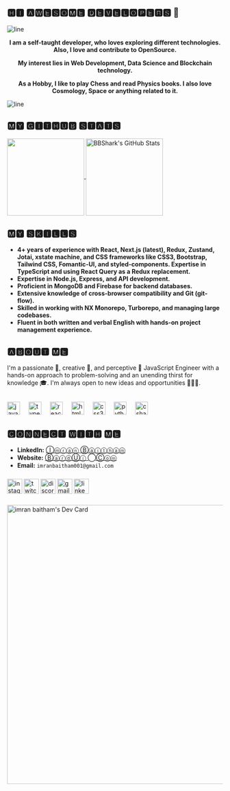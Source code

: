 ## 🅷🅸 🅰🆆🅴🆂🅾🅼🅴 🅳🅴🆅🅴🅻🅾🅿🅴🆁🆂 👋

![line](https://user-images.githubusercontent.com/57281769/139474820-48edd3b4-3025-4ac6-abd0-d1c9b4fb2b5f.png)
<p style = "text-align: center;"><strong>
	I am a self-taught developer, who loves exploring different technologies. 
	Also, I love and contribute to OpenSource. 
</strong>
</p>
<p style = "text-align: center;"><strong>
	My interest lies in Web Development, Data Science and Blockchain technology.
</strong>
</p>
<p style = "text-align: center;"><strong>
	As a Hobby, I like to play Chess and read Physics books. I also love Cosmology, Space or anything related to it.
</strong>
</p>

![line](https://user-images.githubusercontent.com/57281769/139475005-b358700b-01ff-4f84-8fcd-dcbe8743b12d.png)

## 🅼🆈 🅶🅸🆃🅷🆄🅱 🆂🆃🅰🆃🆂

<p>
  <a href="https://github.com/imran-baitham" >
    <img align="center" src="https://github-readme-stats.vercel.app/api/top-langs/?layout=compact&username=shaxzad&hide=java,html&title_color=ffffff&text_color=c9cacc&icon_color=2bbc8a&bg_color=1d1f21" height="180px"/>
  </a>
  <a href="https://github.com/imran-baitham" >
    <img align="center" src="https://github-readme-stats.vercel.app/api?username=imran-baitham&show_icons=true&line_height=27&count_private=true&title_color=ffffff&text_color=c9cacc&icon_color=2bbc8a&bg_color=1d1f21" alt="BBShark's GitHub Stats" height="180px"/>
  </a>
 </p>

## 🅼🆈 🆂🅺🅸🅻🅻🆂
- **4+ years of experience with React, Next.js (latest), Redux, Zustand, Jotai, xstate machine, and CSS frameworks like CSS3, Bootstrap, Tailwind CSS, Fomantic-UI, and styled-components. Expertise in TypeScript and using React Query as a Redux replacement.**
- **Expertise in Node.js, Express, and API development.** 
- **Proficient in MongoDB and Firebase for backend databases.** 
- **Extensive knowledge of cross-browser compatibility and Git (git-flow).**
- **Skilled in working with NX Monorepo, Turborepo, and managing large codebases.**
- **Fluent in both written and verbal English with hands-on project management experience.**

## 🅰🅱🅾🆄🆃 🅼🅴

I'm a passionate 🥇, creative 🎨, and perceptive 🔭 JavaScript Engineer with a hands-on approach to problem-solving and an unending thirst for knowledge 🎓. I'm always open to new ideas and opportunities 🍁🎃🍂.

##
<div align="left">
  <img src="https://cdn.jsdelivr.net/gh/devicons/devicon/icons/javascript/javascript-original.svg" height="30" alt="javascript logo"  />
  <img width="12" />
  <img src="https://cdn.jsdelivr.net/gh/devicons/devicon/icons/typescript/typescript-original.svg" height="30" alt="typescript logo"  />
  <img width="12" />
  <img src="https://cdn.jsdelivr.net/gh/devicons/devicon/icons/react/react-original.svg" height="30" alt="react logo"  />
  <img width="12" />
  <img src="https://cdn.jsdelivr.net/gh/devicons/devicon/icons/html5/html5-original.svg" height="30" alt="html5 logo"  />
  <img width="12" />
  <img src="https://cdn.jsdelivr.net/gh/devicons/devicon/icons/css3/css3-original.svg" height="30" alt="css3 logo"  />
  <img width="12" />
  <img src="https://cdn.jsdelivr.net/gh/devicons/devicon/icons/python/python-original.svg" height="30" alt="python logo"  />
  <img width="12" />
  <img src="https://cdn.jsdelivr.net/gh/devicons/devicon/icons/csharp/csharp-original.svg" height="30" alt="csharp logo"  />
</div>

## 🅲🅾🅽🅽🅴🅲🆃 🆆🅸🆃🅷 🅼🅴
- **LinkedIn:** [Ⓘⓜⓡⓐⓝ Ⓑⓐⓘⓣⓗⓐⓜ](https://www.linkedin.com/in/imran-baitham)
- **Website:** [ⒷⓐⓡⓓⓊⓘ ⃝Ⓒⓞⓜ](https://www.bardui.com/)
- **Email:** `imranbaitham001@gmail.com`

###

<div align="left">
  <img src="https://img.shields.io/static/v1?message=Instagram&logo=instagram&label=&color=E4405F&logoColor=white&labelColor=&style=for-the-badge" height="35" alt="instagram logo"  />
  <img src="https://img.shields.io/static/v1?message=Twitch&logo=twitch&label=&color=9146FF&logoColor=white&labelColor=&style=for-the-badge" height="35" alt="twitch logo"  />
  <img src="https://img.shields.io/static/v1?message=Discord&logo=discord&label=&color=7289DA&logoColor=white&labelColor=&style=for-the-badge" height="35" alt="discord logo"  />
  <img src="https://img.shields.io/static/v1?message=Gmail&logo=gmail&label=&color=D14836&logoColor=white&labelColor=&style=for-the-badge" height="35" alt="gmail logo"  />
  <img src="https://img.shields.io/static/v1?message=LinkedIn&logo=linkedin&label=&color=0077B5&logoColor=white&labelColor=&style=for-the-badge" height="35" alt="linkedin logo"  />
</div>

###

<a href="https://app.daily.dev/imranbaitham"><img src="https://api.daily.dev/devcards/v2/l1myz12MpKXwb5wRaJW5N.png?type=wide&r=obh" width="652" alt="imran baitham's Dev Card"/></a>
